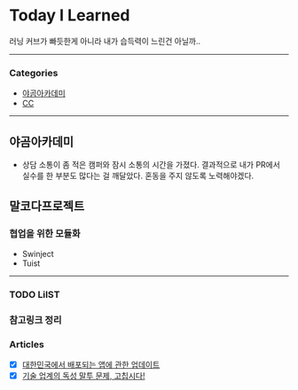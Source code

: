 # Today I Learned
러닝 커브가 빠듯한게 아니라 내가 습득력이 느린건 아닐까..

---

### Categories
- [야곰아카데미](#야곰아카데미)
- [CC](#말코다프로젝트)

---

## 야곰아카데미
* 상담
소통이 좀 적은 캠퍼와 잠시 소통의 시간을 가졌다.
결과적으로 내가 PR에서 실수를 한 부분도 많다는 걸 깨달았다.
혼동을 주지 않도록 노력해야겠다.


## 말코다프로젝트
### 협업을 위한 모듈화
* Swinject
* Tuist

---

### TODO LiIST

### 참고링크 정리

### Articles
- [x] [대한민국에서 배포되는 앱에 관한 업데이트](https://developer.apple.com/kr/news/?id=q0feipe4)
- [x] [기술 업계의 독성 말투 문제, 고칩시다!](https://edykim.com/ko/post/tech-has-a-toxic-tone-problem-lets-fix-it/)
